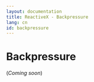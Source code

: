 ```yaml
---
layout: documentation
title: ReactiveX - Backpressure
lang: cn
id: backpressure
---
```


# Backpressure

(*Coming soon*)

